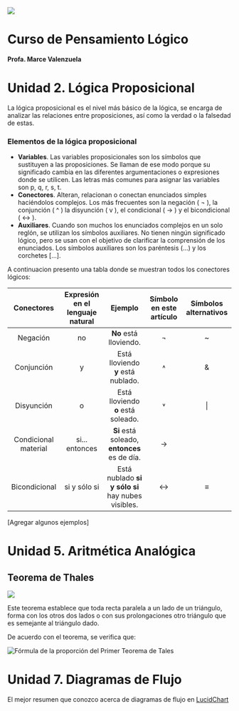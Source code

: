 ![](https://joseluisramoncolmenares.files.wordpress.com/2020/06/joseluisramon-diploma-pensamiento-logico.png)

# Curso de Pensamiento Lógico

**Profa. Marce Valenzuela**

# Unidad 2. Lógica Proposicional

La lógica proposicional es el nivel más básico de la lógica, se encarga de analizar las relaciones entre proposiciones, así como la verdad o la falsedad de estas.

### Elementos de la lógica proposicional

* **Variables**. Las variables proposicionales son los símbolos que sustituyen a las proposiciones. Se llaman de ese modo porque su significado cambia en
  las diferentes argumentaciones o expresiones donde se utilicen.
  Las letras más comunes para asignar las variables son p, q, r, s, t.
* **Conectores**. Alteran, relacionan o conectan enunciados simples
  haciéndolos complejos. Los más frecuentes son la negación ( ¬ ), la
  conjunción ( ^ ) la disyunción ( v ), el condicional ( → ) y el bicondicional ( ↔ ).
* **Auxiliares**. Cuando son muchos los enunciados complejos en un solo
  reglón, se utilizan los símbolos auxiliares. No tienen ningún significado
  lógico, pero se usan con el objetivo de clarificar la comprensión de los
  enunciados. Los símbolos auxiliares son los paréntesis (…) y los
  corchetes […].

A continuacion presento una tabla donde se muestran todos los conectores lógicos:

|      Conectores      | Expresión en el lenguaje natural |                      Ejemplo                      | Símbolo en este artículo | Símbolos alternativos |
| :------------------: | :------------------------------: | :-----------------------------------------------: | :----------------------: | :-------------------: |
|       Negación       |                no                |              **No** está lloviendo.               |            ¬             |           ~           |
|      Conjunción      |                y                 |        Está lloviendo **y** está nublado.         |            ˄             |           &           |
|      Disyunción      |                o                 |        Está lloviendo **o** está soleado.         |            ˅             |          \|           |
| Condicional material |          si... entonces          |   **Si** está soleado, **entonces** es de día.    |            →             |                       |
|    Bicondicional     |           si y sólo si           | Está nublado **si y sólo si** hay nubes visibles. |            ↔             |           ≡           |

[Agregar algunos ejemplos]

# Unidad 5. Aritmética Analógica

## Teorema de Thales

![](https://www.universoformulas.com/imagenes/matematicas/geometria/primer-teorema-tales.jpg)

Este teorema establece que toda recta paralela a un lado de un triángulo, forma con los otros dos lados o con sus prolongaciones otro triángulo que es semejante al triángulo dado.

De acuerdo con el teorema, se verifica que:

![Fórmula de la proporción del Primer Teorema de Tales](https://www.universoformulas.com/imagenes/formulas/matematicas/geometria/primer-teorema-tales-proporcion.jpg)

# Unidad 7. Diagramas de Flujo

El mejor resumen que conozco acerca de diagramas de flujo en [LucidChart](https://www.lucidchart.com/pages/es/que-es-un-diagrama-de-flujo)